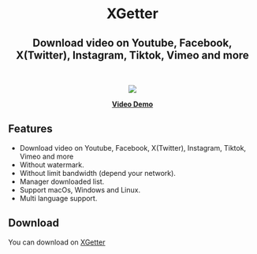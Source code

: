 <h1 align="center"> XGetter </h1>
<h2 align="center"> Download video on Youtube, Facebook, X(Twitter), Instagram, Tiktok, Vimeo and more </h2>
<br/>
<p align="center">
 <img src="https://github.com/xgetter-team/xgetter/assets/18238662/6cd7c83f-73c8-457c-b01b-6384086c2791">

  <p align="center">
    <a href="https://dyoutuber.com/demo.mp4" target="_bank"><b>Video Demo</b></a>
  </p>

</p>

## Features

- Download video on Youtube, Facebook, X(Twitter), Instagram, Tiktok, Vimeo and more
- Without watermark.
- Without limit bandwidth (depend your network).
- Manager downloaded list.
- Support macOs, Windows and Linux.
- Multi language support.

## Download

You can download on [XGetter](https://github.com/xgetter-team/xgetter/releases/)

